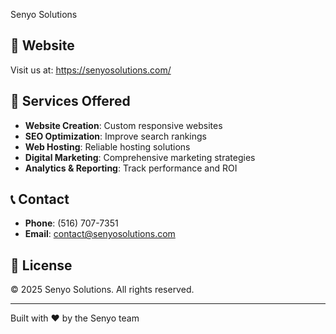Senyo Solutions

## 🚀 Website

Visit us at: https://senyosolutions.com/

## 🎯 Services Offered

- **Website Creation**: Custom responsive websites
- **SEO Optimization**: Improve search rankings
- **Web Hosting**: Reliable hosting solutions
- **Digital Marketing**: Comprehensive marketing strategies
- **Analytics & Reporting**: Track performance and ROI

## 📞 Contact

- **Phone**: (516) 707-7351
- **Email**: contact@senyosolutions.com

## 📄 License

© 2025 Senyo Solutions. All rights reserved.

---

Built with ❤️ by the Senyo team
